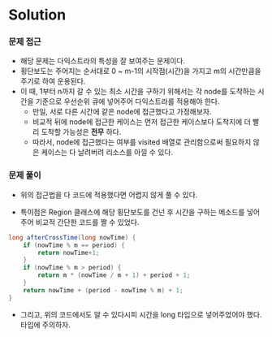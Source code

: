 # Solution

### 문제 접근
- 해당 문제는 다익스트라의 특성을 잘 보여주는 문제이다.
- 횡단보도는 주어지는 순서대로 0 ~ m-1의 시작점(시간)을 가지고 m의 시간만큼을 주기로 하여 운용된다.
- 이 때, 1부터 n까지 갈 수 있는 최소 시간을 구하기 위해서는 각 node를 도착하는 시간을 기준으로 우선순위 큐에 넣어주어 다익스트라를 적용해야 한다.
  - 만일, 서로 다른 시간에 같은 node에 접근했다고 가정해보자.
  - 비교적 뒤에 node에 접근한 케이스는 먼저 접근한 케이스보다 도착지에 더 빨리 도착할 가능성은 __전무__ 하다.
  - 따라서, node에 접근했다는 여부를 visited 배열로 관리함으로써 필요하지 않은 케이스는 다 날려버려 리소스를 아낄 수 있다.
 
### 문제 풀이
- 위의 접근법을 다 코드에 적용했다면 어렵지 않게 풀 수 있다.

- 특이점은 Region 클래스에 해당 횡단보도를 건넌 후 시간을 구하는 메소드를 넣어주어 비교적 간단한 코드를 짤 수 있었다.
```java
long afterCrossTime(long nowTime) {
    if (nowTime % m == period) {
        return nowTime+1;
    }
    if (nowTime % m > period) {
        return m * (nowTime / m + 1) + period + 1;
    }
    return nowTime + (period - nowTime % m) + 1;
}
```

- 그리고, 위의 코드에서도 알 수 있다시피 시간을 long 타입으로 넣어주었어야 했다. 타입에 주의하자.

